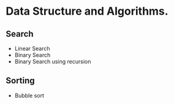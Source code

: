 # Data Structure and Algorithms.
## Search
- Linear Search
- Binary Search
- Binary Search using recursion
## Sorting
- Bubble sort